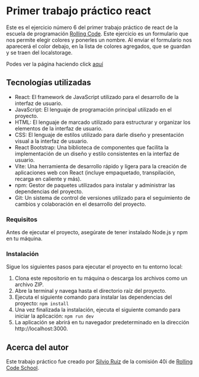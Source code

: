 # Primer trabajo práctico react

Este es el ejercicio número 6 del primer trabajo práctico de react de la escuela de programación [Rolling Code](https://rollingcodeschool.com/). Este ejercicio es un formulario que nos permite elegir colores y ponerles un nombre. Al enviar el formulario nos aparecerá el color debajo, en la lista de colores agregados, que se guardan y se traen del localstorage.

Podes ver la página haciendo click [aquí](https://ejercicio06-react-colores.netlify.app/)

## Tecnologías utilizadas
- React: El framework de JavaScript utilizado para el desarrollo de la interfaz de usuario.
- JavaScript: El lenguaje de programación principal utilizado en el proyecto.
- HTML: El lenguaje de marcado utilizado para estructurar y organizar los elementos de la interfaz de usuario.
- CSS: El lenguaje de estilos utilizado para darle diseño y presentación visual a la interfaz de usuario.
- React Bootstrap: Una biblioteca de componentes que facilita la implementación de un diseño y estilo consistentes en la interfaz de usuario.
- Vite: Una herramienta de desarrollo rápido y ligera para la creación de aplicaciones web con React (incluye empaquetado, transpilación, recarga en caliente y más).
- npm: Gestor de paquetes utilizados para instalar y administrar las dependencias del proyecto.
- Git: Un sistema de control de versiones utilizado para el seguimiento de cambios y colaboración en el desarrollo del proyecto.

### Requisitos

Antes de ejecutar el proyecto, asegúrate de tener instalado Node.js y npm en tu máquina.

### Instalación

Sigue los siguientes pasos para ejecutar el proyecto en tu entorno local:
1. Clona este repositorio en tu máquina o descarga los archivos como un archivo ZIP.
2. Abre la terminal y navega hasta el directorio raíz del proyecto.
3. Ejecuta el siguiente comando para instalar las dependencias del proyecto: ```npm install```
4. Una vez finalizada la instalación, ejecuta el siguiente comando para iniciar la aplicación: ```npm run dev```
5. La aplicación se abrirá en tu navegador predeterminado en la dirección http://localhost:3000.

## Acerca del autor

Este trabajo práctico fue creado por [Silvio Ruiz](https://www.linkedin.com/in/silvioruiz/) de la comisión 40i de [Rolling Code School](https://rollingcodeschool.com/).
